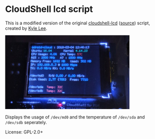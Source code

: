 CloudShell lcd script
=====================

This is a modified version of the original [cloudshell-lcd](https://wiki.odroid.com/accessory/add-on_boards/xu4_cloudshell2/xu4_cloudshell2#enable_lcd_and_fan) ([source](http://bazaar.launchpad.net/~kyle1117/+junk/cloudshell-lcd/view/head:/bin/cloudshell-lcd)) script, created by [Kyle Lee](mailto:cont2dev@gmail.com).

![Preview](cloudshell-lcd.jpg)

Displays the usage of `/dev/md0` and the temperature of `/dev/sda` and `/dev/sdb` seperately.

License: GPL-2.0+


